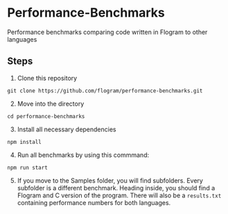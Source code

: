 # Performance-Benchmarks

Performance benchmarks comparing code written in Flogram to other languages

## Steps

1. Clone this repository

```
git clone https://github.com/flogram/performance-benchmarks.git
```

2. Move into the directory

```
cd performance-benchmarks
```

3. Install all necessary dependencies

```
npm install
```

4. Run all benchmarks by using this commmand:

```
npm run start
```

5. If you move to the Samples folder, you will find subfolders. Every subfolder is a different benchmark. Heading inside, you should find a Flogram and C version of the program. There will also be a `results.txt` containing performance numbers for both languages.
